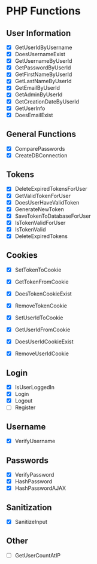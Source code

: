 # PHP Functions

## User Information

- [x] GetUserIdByUsername
- [x] DoesUsernameExist
- [x] GetUsernameByUserId
- [x] GetPasswordByUserId
- [x] GetFirstNameByUserId
- [x] GetLastNameByUserId
- [x] GetEmailByUserId
- [x] GetAdminByUserId
- [x] GetCreationDateByUserId
- [x] GetUserInfo
- [x] DoesEmailExist

## General Functions

- [x] ComparePasswords
- [x] CreateDBConnection

## Tokens

- [x] DeleteExpiredTokensForUser
- [x] GetValidTokenForUser
- [x] DoesUserHaveValidToken
- [x] GenerateNewToken
- [x] SaveTokenToDatabaseForUser
- [x] IsTokenValidForUser
- [x] IsTokenValid
- [x] DeleteExpiredTokens

## Cookies

- [x] SetTokenToCookie
- [x] GetTokenFromCookie
- [x] DoesTokenCookieExist
- [x] RemoveTokenCookie

- [x] SetUserIdToCookie
- [x] GetUserIdFromCookie
- [x] DoesUserIdCookieExist
- [x] RemoveUserIdCookie

## Login
- [x] IsUserLoggedIn
- [x] Login
- [x] Logout
- [ ] Register

## Username
- [x] VerifyUsername

## Passwords
- [x] VerifyPassword
- [x] HashPassword
- [x] HashPasswordAJAX

## Sanitization
- [x] SanitizeInput

## Other
- [ ] GetUserCountAtIP